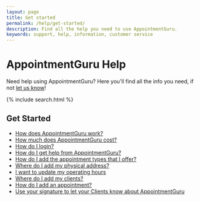 ```yaml
---
layout: page
title: Get started
permalink: /help/get-started/
description: Find all the help you need to use AppointmentGuru.
keywords: support, help, information, customer service
---
```


# AppointmentGuru Help

Need help using AppointmentGuru? Here you'll find all the info you need, if not [let us know](mailto:support@appointmentguru.co)!

{% include search.html %}

## Get Started

* [How does AppointmentGuru work?](how-does-appointmentguru-work)
* [How much does AppointmentGuru cost?](how-much-does-appointmentguru-cost)
* [How do I login?](how-do-I-login)
* [How do I get help from AppointmentGuru?](how-do-I-get-help)
* [How do I add the appointment types that I offer?](add-appointment-types)
* [Where do I add my physical address?](add-address)
* [I want to update my operating hours](update-operating-hours)
* [Where do I add my clients?](add-clients)
* [How do I add an appointment?](add-an-appointment)
* [Use your signature to let your Clients know about AppointmentGuru](updating-your-signature)
